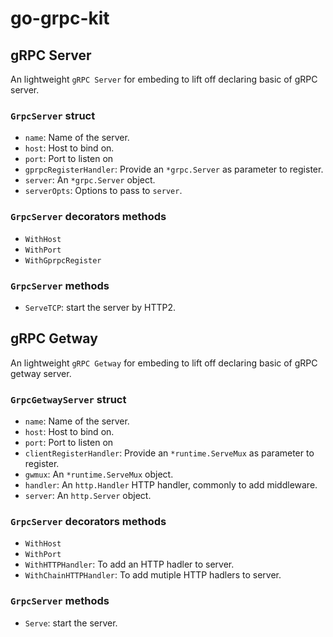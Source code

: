 # go-grpc-kit

## gRPC Server

An lightweight `gRPC Server` for embeding to lift off declaring basic of gRPC server.

### `GrpcServer` struct

- `name`: Name of the server.
- `host`: Host to bind on.
- `port`: Port to listen on
- `gprpcRegisterHandler`: Provide an `*grpc.Server` as parameter to register.
- `server`: An `*grpc.Server` object.
- `serverOpts`: Options to pass to `server`.

### `GrpcServer` decorators methods

- `WithHost`
- `WithPort`
- `WithGprpcRegister`

### `GrpcServer` methods

- `ServeTCP`: start the server by HTTP2.

## gRPC Getway

An lightweight `gRPC Getway` for embeding to lift off declaring basic of gRPC getway server.

### `GrpcGetwayServer` struct

- `name`: Name of the server.
- `host`: Host to bind on.
- `port`: Port to listen on
- `clientRegisterHandler`: Provide an `*runtime.ServeMux` as parameter to register.
- `gwmux`: An `*runtime.ServeMux` object.
- `handler`: An `http.Handler` HTTP handler, commonly to add middleware.
- `server`: An `http.Server` object.

### `GrpcServer` decorators methods

- `WithHost`
- `WithPort`
- `WithHTTPHandler`: To add an HTTP hadler to server.
- `WithChainHTTPHandler`: To add mutiple HTTP hadlers to server.

### `GrpcServer` methods

- `Serve`: start the server.
